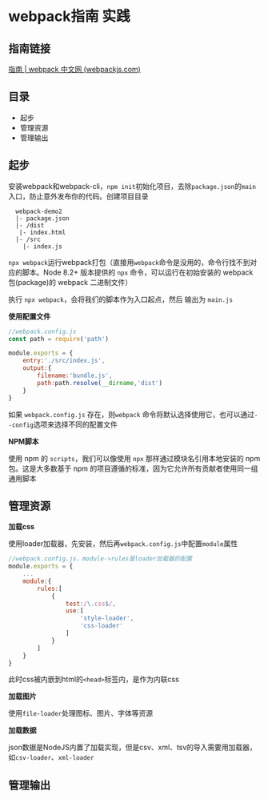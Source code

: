 # webpack指南 实践

## 指南链接

[指南 | webpack 中文网 (webpackjs.com)](https://www.webpackjs.com/guides/)



## 目录

- 起步
- 管理资源
- 管理输出



## 起步

安装webpack和webpack-cli，`npm init`初始化项目，去除`package.json`的`main`入口，防止意外发布你的代码。创建项目目录

```
  webpack-demo2
  |- package.json
  |- /dist
   |- index.html
  |- /src
    |- index.js
```

`npx webpack`运行webpack打包（直接用`webpack`命令是没用的，命令行找不到对应的脚本。Node 8.2+ 版本提供的 `npx` 命令，可以运行在初始安装的 webpack 包(package)的 webpack 二进制文件）

执行 `npx webpack`，会将我们的脚本作为入口起点，然后 输出为 `main.js`

**使用配置文件**

```javascript
//webpack.config.js
const path = require('path')

module.exports = {
    entry:'./src/index.js',
    output:{
        filename:'bundle.js',
        path:path.resolve(__dirname,'dist')
    }
}
```

如果 `webpack.config.js` 存在，则`webpack` 命令将默认选择使用它，也可以通过`--config`选项来选择不同的配置文件

**NPM脚本**

使用 npm 的 `scripts`，我们可以像使用 `npx` 那样通过模块名引用本地安装的 npm 包。这是大多数基于 npm 的项目遵循的标准，因为它允许所有贡献者使用同一组通用脚本



## 管理资源

**加载css**

使用loader加载器，先安装，然后再`webpack.config.js`中配置`module`属性

```javascript
//webpack.config.js，module->rules是loader加载器的配置
module.exports = {
	...
    module:{
        rules:[
            {
                test:/\.css$/,
                use:[
                    'style-loader',
                    'css-loader'
                ]
            }
        ]
    }
}
```

此时css被内嵌到html的`<head>`标签内，是作为内联css

**加载图片**

使用`file-loader`处理图标、图片、字体等资源

**加载数据**

json数据是NodeJS内置了加载实现，但是csv、xml、tsv的导入需要用加载器，如`csv-loader`、`xml-loader`



## 管理输出

